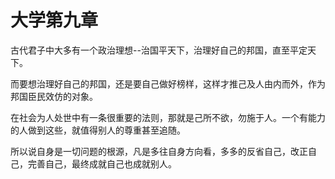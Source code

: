 # 大学第九章

古代君子中大多有一个政治理想--治国平天下，治理好自己的邦国，直至平定天下。

而要想治理好自己的邦国，还是要自己做好榜样，这样才推己及人由内而外，作为邦国臣民效仿的对象。

在社会为人处世中有一条很重要的法则，那就是己所不欲，勿施于人。一个有能力的人做到这些，就值得别人的尊重甚至追随。

所以说自身是一切问题的根源，凡是多往自身方向看，多多的反省自己，改正自己，完善自己，最终成就自己也成就别人。
